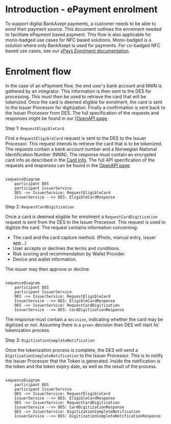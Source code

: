 # Introduction - ePayment enrolment

To support digital BankAxept payments, a customer needs to be able to enrol their payment source.
This document outlines the enrolment needed to facilitate ePayment based payment. This flow is also applicable
for mono-badged use cases for NFC based solutions. Mono-badged is a solution where only BankAxept is used for payments.
For co-badged NFC based use cases, see our [xPays Enrolment documentation](./enrolment_xpays.md).

# Enrolment flow

In the case of an ePayment flow, the end user's bank account and NNIN is gathered by an integrator.
This information is then sent to the DES for processing.
This must then be used to retrieve the card that will be tokenized.
Once the card is deemed eligible for enrolment, the card is sent to the Issuer Processor for digitization.
Finally a confirmation is sent back to the Issuer Processor from DES.
The full specification of the requests and responses might be found in
our [[OpenAPI page](https://desdoc.bankaxept.no/swagger/messages-from-issuer-api/).

Step 1: `RequestEligibleCard`

First a `RequestEligibleCard` request is sent to the DES to the Issuer Processor.
This request intends to retrieve the card that is to be tokenized.
The requests contain a bank account number and a Norwegian National Identification Number (NNIN).
The response must contain an encrypted card info as described
in the [Card Info](./enrolment_common_components.md#card-info). The full API specification of the requests and responses can be found in
the [OpenAPI page](https://desdoc.bankaxept.no/swagger/messages-from-issuer-api/).

```mermaid

sequenceDiagram
    participant DES
    participant IssuerService
    DES ->> IssuerService: RequestEligibleCard
    IssuerService -->> DES: EligibleCardResponse
```

Step 2: `RequestCardDigitization`

Once a card is deemed eligible for enrolment a `RequestCardDigitization` request is sent from the DES to the Issuer Processor. This request is used to digitize
the card. The request contains information concerning:

- The card and the card capture method. (Photo, manual entry, issuer app...)
- User accepts or declines the terms and conditions.
- Risk scoring and recommendation by Wallet Provider.
- Device and wallet information.

The issuer may then approve or decline.

```mermaid

sequenceDiagram
    participant DES
    participant IssuerService
    DES ->> IssuerService: RequestEligibleCard
    IssuerService -->> DES: EligibleCardResponse
    DES ->> IssuerService: RequestCardDigitization
    IssuerService -->> DES: CardDigitizationResponse
```

The response must contain a `decision`, indicating whether the card may be digitized or not.
Assuming there is a `green` decision then DES will start its' tokenization process.

Step 3: `DigitizationCompleteNotification`

Once the tokenization process is complete, the DES will send a `DigitizationCompleteNotification` to the Issuer Processor.
This is to notify the Issuer Processor that the Token is generated.
Inside the notification is the token and the token expiry date, as well as the result of the process.

```mermaid

sequenceDiagram
    participant DES
    participant IssuerService
    DES ->> IssuerService: RequestEligibleCard
    IssuerService -->> DES: EligibleCardResponse
    DES ->> IssuerService: RequestCardDigitization
    IssuerService -->> DES: CardDigitizationResponse
    DES ->> IssuerService: DigitizationCompleteNotification
    IssuerService -->> DES: DigitizationCompleteNotificationResponse
```
